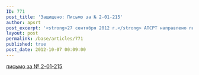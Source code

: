 ```yaml
---
ID: 771
post_title: 'Защищено: Письмо за № 2-01-215'
author: apsrt
post_excerpt: '<strong>27 сентября 2012 г.</strong> АПСРТ направлено письмо за № 2-01-215 в адрес организаций–членов с актуальной информацией и рекомендациями по вопросам транспортной безопасности'
layout: post
permalink: /base/articles/771
published: true
post_date: 2012-10-07 00:09:00
---
```

<a href="http://www.apsrt.ru/docs/u26.doc"><span style="text-decoration:underline;">письмо за № 2-01-215</span></a>